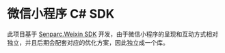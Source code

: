# 微信小程序 C# SDK

此项目基于 [Senparc.Weixin SDK](github.com/JeffreySu/WeiXinMPSDK) 开发，由于微信小程序的呈现和互动方式相对独立，并且后期会配套对应的优化方案，因此独立成一个库。
